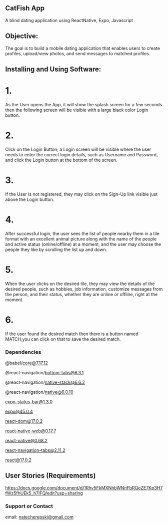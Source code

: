 ## CatFish App

A blind dating application using ReactNative, Expo, Javascript


## Objective:

The goal is to build a mobile dating application that enables users to create profiles, upload/view photos, and send messages to matched profiles.

## Installing and Using Software:

# 1.
As the User opens the App, it will show the splash screen for a few seconds then the following screen will be visible with a large black color Login button.

# 2.
Click on the Login Button; a Login screen will be visible where the user needs to enter the correct login details, such as Username and Password, and click the Login button at the bottom of the screen.

# 3.
If the User is not registered, they may click on the Sign-Up link visible just above the Login button. 

# 4.
After successful login, the user sees the list of people nearby them in a tile format with an excellent animal picture along with the name of the people and active status (online/offline) at a moment, and the user may choose the people they like by scrolling the list up and down.

# 5.
When the user clicks on the desired tile, they may view the details of the desired people, such as hobbies, job information, customize messages from the person, and their status, whether they are online or offline, right at the moment.

# 6.
If the user found the desired match then there is a button named MATCH,you can click on that to save the desired match.



### Dependencies

@babel/core@7.17.12

@react-navigation/bottom-tabs@6.3.1

@react-navigation/native-stack@6.6.2

@react-navigation/native@6.0.10

expo-status-bar@1.3.0

expo@45.0.4

react-dom@17.0.2

react-native-web@0.17.7

react-native@0.68.2

react-navigation-tabs@2.11.2

react@17.0.2

## User Stories (Requirements)

https://docs.google.com/document/d/1Rhv5FkMXNhbWNnFbRQeZE7Kp3H7fWz5fhUEk5_h7IFQ/edit?usp=sharing 

### Support or Contact

email: natecherepski@gmail.com
